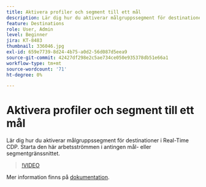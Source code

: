 ```yaml
---
title: Aktivera profiler och segment till ett mål
description: Lär dig hur du aktiverar målgruppssegment för destinationer i Real-Time CDP.  Starta den här arbetsströmmen i antingen mål- eller segmentgränssnittet.
feature: Destinations
role: User, Admin
level: Beginner
jira: KT-8483
thumbnail: 336046.jpg
exl-id: 659e7739-8d24-4b75-a0d2-56d087d5eea9
source-git-commit: 42427df298e2c5ae734ce050e935378db51e66a1
workflow-type: tm+mt
source-wordcount: '71'
ht-degree: 0%

---
```


# Aktivera profiler och segment till ett mål

Lär dig hur du aktiverar målgruppssegment för destinationer i Real-Time CDP.  Starta den här arbetsströmmen i antingen mål- eller segmentgränssnittet.

>[!VIDEO](https://video.tv.adobe.com/v/336046/?quality=12&learn=on)

Mer information finns på [dokumentation](https://experienceleague.adobe.com/docs/experience-platform/destinations/ui/activate/activation-overview.html).
